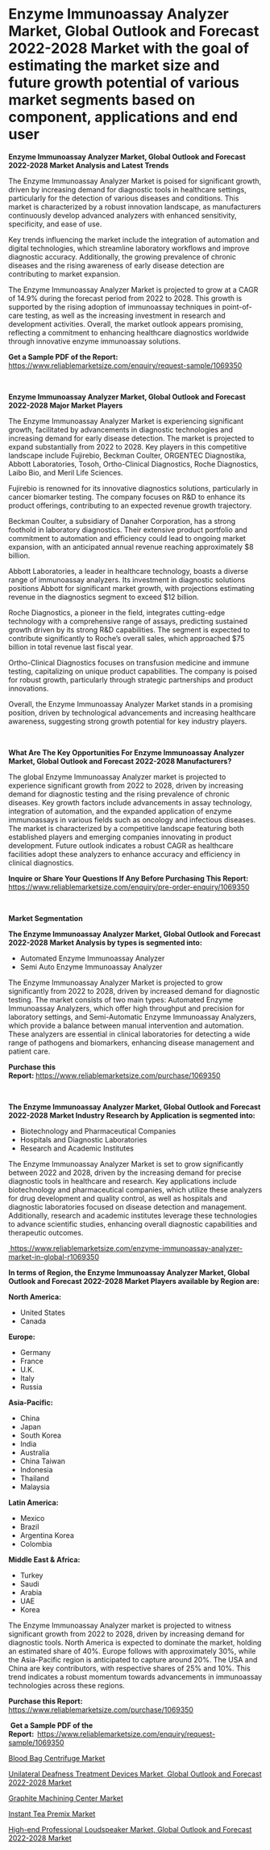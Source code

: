<p><h1>Enzyme Immunoassay Analyzer Market, Global Outlook and Forecast 2022-2028 Market with the goal of estimating the market size and future growth potential of various market segments based on component, applications and end user</h1></p><p><strong>Enzyme Immunoassay Analyzer Market, Global Outlook and Forecast 2022-2028 Market Analysis and Latest Trends</strong></p>
<p><p>The Enzyme Immunoassay Analyzer Market is poised for significant growth, driven by increasing demand for diagnostic tools in healthcare settings, particularly for the detection of various diseases and conditions. This market is characterized by a robust innovation landscape, as manufacturers continuously develop advanced analyzers with enhanced sensitivity, specificity, and ease of use.</p><p>Key trends influencing the market include the integration of automation and digital technologies, which streamline laboratory workflows and improve diagnostic accuracy. Additionally, the growing prevalence of chronic diseases and the rising awareness of early disease detection are contributing to market expansion. </p><p>The Enzyme Immunoassay Analyzer Market is projected to grow at a CAGR of 14.9% during the forecast period from 2022 to 2028. This growth is supported by the rising adoption of immunoassay techniques in point-of-care testing, as well as the increasing investment in research and development activities. Overall, the market outlook appears promising, reflecting a commitment to enhancing healthcare diagnostics worldwide through innovative enzyme immunoassay solutions.</p></p>
<p><strong>Get a Sample PDF of the Report:&nbsp;</strong> <a href="https://www.reliablemarketsize.com/enquiry/request-sample/1069350?utm_campaign=1186&utm_medium=2&utm_source=Github&utm_content=ia&utm_term=18102024&utm_id=enzyme-immunoassay-analyzer-market-global-outlook-and-forecast-2022-2028">https://www.reliablemarketsize.com/enquiry/request-sample/1069350</a></p>
<p>&nbsp;</p>
<p><strong>Enzyme Immunoassay Analyzer Market, Global Outlook and Forecast 2022-2028 Major Market Players</strong></p>
<p><p>The Enzyme Immunoassay Analyzer Market is experiencing significant growth, facilitated by advancements in diagnostic technologies and increasing demand for early disease detection. The market is projected to expand substantially from 2022 to 2028. Key players in this competitive landscape include Fujirebio, Beckman Coulter, ORGENTEC Diagnostika, Abbott Laboratories, Tosoh, Ortho-Clinical Diagnostics, Roche Diagnostics, Laibo Bio, and Meril Life Sciences.</p><p>Fujirebio is renowned for its innovative diagnostics solutions, particularly in cancer biomarker testing. The company focuses on R&D to enhance its product offerings, contributing to an expected revenue growth trajectory.</p><p>Beckman Coulter, a subsidiary of Danaher Corporation, has a strong foothold in laboratory diagnostics. Their extensive product portfolio and commitment to automation and efficiency could lead to ongoing market expansion, with an anticipated annual revenue reaching approximately $8 billion.</p><p>Abbott Laboratories, a leader in healthcare technology, boasts a diverse range of immunoassay analyzers. Its investment in diagnostic solutions positions Abbott for significant market growth, with projections estimating revenue in the diagnostics segment to exceed $12 billion.</p><p>Roche Diagnostics, a pioneer in the field, integrates cutting-edge technology with a comprehensive range of assays, predicting sustained growth driven by its strong R&D capabilities. The segment is expected to contribute significantly to Roche’s overall sales, which approached $75 billion in total revenue last fiscal year.</p><p>Ortho-Clinical Diagnostics focuses on transfusion medicine and immune testing, capitalizing on unique product capabilities. The company is poised for robust growth, particularly through strategic partnerships and product innovations.</p><p>Overall, the Enzyme Immunoassay Analyzer Market stands in a promising position, driven by technological advancements and increasing healthcare awareness, suggesting strong growth potential for key industry players.</p></p>
<p>&nbsp;</p>
<p><strong>What Are The Key Opportunities For Enzyme Immunoassay Analyzer Market, Global Outlook and Forecast 2022-2028 Manufacturers?</strong></p>
<p><p>The global Enzyme Immunoassay Analyzer market is projected to experience significant growth from 2022 to 2028, driven by increasing demand for diagnostic testing and the rising prevalence of chronic diseases. Key growth factors include advancements in assay technology, integration of automation, and the expanded application of enzyme immunoassays in various fields such as oncology and infectious diseases. The market is characterized by a competitive landscape featuring both established players and emerging companies innovating in product development. Future outlook indicates a robust CAGR as healthcare facilities adopt these analyzers to enhance accuracy and efficiency in clinical diagnostics.</p></p>
<p><strong>Inquire or Share Your Questions If Any Before Purchasing This Report:</strong> <a href="https://www.reliablemarketsize.com/enquiry/pre-order-enquiry/1069350?utm_campaign=1186&utm_medium=2&utm_source=Github&utm_content=ia&utm_term=18102024&utm_id=enzyme-immunoassay-analyzer-market-global-outlook-and-forecast-2022-2028">https://www.reliablemarketsize.com/enquiry/pre-order-enquiry/1069350</a></p>
<p>&nbsp;</p>
<p><strong>Market Segmentation</strong></p>
<p><strong>The Enzyme Immunoassay Analyzer Market, Global Outlook and Forecast 2022-2028 Market Analysis by types is segmented into:</strong></p>
<p><ul><li>Automated Enzyme Immunoassay Analyzer</li><li>Semi Auto Enzyme Immunoassay Analyzer</li></ul></p>
<p><p>The Enzyme Immunoassay Analyzer Market is projected to grow significantly from 2022 to 2028, driven by increased demand for diagnostic testing. The market consists of two main types: Automated Enzyme Immunoassay Analyzers, which offer high throughput and precision for laboratory settings, and Semi-Automatic Enzyme Immunoassay Analyzers, which provide a balance between manual intervention and automation. These analyzers are essential in clinical laboratories for detecting a wide range of pathogens and biomarkers, enhancing disease management and patient care.</p></p>
<p><strong>Purchase this Report:&nbsp;</strong><a href="https://www.reliablemarketsize.com/purchase/1069350?utm_campaign=1186&utm_medium=2&utm_source=Github&utm_content=ia&utm_term=18102024&utm_id=enzyme-immunoassay-analyzer-market-global-outlook-and-forecast-2022-2028">https://www.reliablemarketsize.com/purchase/1069350</a></p>
<p>&nbsp;</p>
<p><strong>The Enzyme Immunoassay Analyzer Market, Global Outlook and Forecast 2022-2028 Market Industry Research by Application is segmented into:</strong></p>
<p><ul><li>Biotechnology and Pharmaceutical Companies</li><li>Hospitals and Diagnostic Laboratories</li><li>Research and Academic Institutes</li></ul></p>
<p><p>The Enzyme Immunoassay Analyzer Market is set to grow significantly between 2022 and 2028, driven by the increasing demand for precise diagnostic tools in healthcare and research. Key applications include biotechnology and pharmaceutical companies, which utilize these analyzers for drug development and quality control, as well as hospitals and diagnostic laboratories focused on disease detection and management. Additionally, research and academic institutes leverage these technologies to advance scientific studies, enhancing overall diagnostic capabilities and therapeutic outcomes.</p></p>
<p><a href="https://www.reliablemarketsize.com/enzyme-immunoassay-analyzer-market-in-global-r1069350?utm_campaign=1186&utm_medium=2&utm_source=Github&utm_content=ia&utm_term=18102024&utm_id=enzyme-immunoassay-analyzer-market-global-outlook-and-forecast-2022-2028">&nbsp;https://www.reliablemarketsize.com/enzyme-immunoassay-analyzer-market-in-global-r1069350</a></p>
<p><strong>In terms of Region, the Enzyme Immunoassay Analyzer Market, Global Outlook and Forecast 2022-2028 Market Players available by Region are:</strong></p>
<p>
    <p> <strong> North America: </strong>
        <ul>
            <li>United States</li>
            <li>Canada</li>
        </ul>
        </p> 
    <p> <strong> Europe: </strong>
        <ul>
            <li>Germany</li>
            <li>France</li>
            <li>U.K.</li>
            <li>Italy</li>
            <li>Russia</li>
        </ul>
        </p> 
    <p> <strong> Asia-Pacific: </strong>
        <ul>
            <li>China</li>
            <li>Japan</li>
            <li>South Korea</li>
            <li>India</li>
            <li>Australia</li>
            <li>China Taiwan</li>
            <li>Indonesia</li>
            <li>Thailand</li>
            <li>Malaysia</li>
        </ul>
        </p> 
    <p> <strong> Latin America: </strong>
        <ul>
            <li>Mexico</li>
            <li>Brazil</li>
            <li>Argentina Korea</li>
            <li>Colombia</li>
        </ul>
        </p> 
    <p> <strong> Middle East & Africa: </strong>
        <ul>
            <li>Turkey</li>
            <li>Saudi</li>
            <li>Arabia</li>
            <li>UAE</li>
            <li>Korea</li>
        </ul>
    </p>
    </p>
<p><p>The Enzyme Immunoassay Analyzer market is projected to witness significant growth from 2022 to 2028, driven by increasing demand for diagnostic tools. North America is expected to dominate the market, holding an estimated share of 40%. Europe follows with approximately 30%, while the Asia-Pacific region is anticipated to capture around 20%. The USA and China are key contributors, with respective shares of 25% and 10%. This trend indicates a robust momentum towards advancements in immunoassay technologies across these regions.</p></p>
<p><strong>Purchase this Report: </strong><a href="https://www.reliablemarketsize.com/purchase/1069350?utm_campaign=1186&utm_medium=2&utm_source=Github&utm_content=ia&utm_term=18102024&utm_id=enzyme-immunoassay-analyzer-market-global-outlook-and-forecast-2022-2028">https://www.reliablemarketsize.com/purchase/1069350</a></p>
<p>&nbsp;<strong>Get a Sample PDF of the Report:&nbsp;&nbsp;</strong><a href="https://www.reliablemarketsize.com/enquiry/request-sample/1069350?utm_campaign=1186&utm_medium=2&utm_source=Github&utm_content=ia&utm_term=18102024&utm_id=enzyme-immunoassay-analyzer-market-global-outlook-and-forecast-2022-2028">https://www.reliablemarketsize.com/enquiry/request-sample/1069350</a></p>
<p><strong></strong></p>
<p><p><a href="https://issuu.com/reportprime-2/docs/blood-bag-centrifuge-market-size-20_c474b80be4296b?utm_campaign=1186&utm_medium=2&utm_source=Github&utm_content=ia&utm_term=18102024&utm_id=enzyme-immunoassay-analyzer-market-global-outlook-and-forecast-2022-2028">Blood Bag Centrifuge Market</a></p><p><a href="https://github.com/b9uxfeyen/Market-Research-Report-List-1/blob/main/unilateral-deafness-treatment-devices-market-global-outlook-and-forecast-2022-2028-market.md?utm_campaign=1186&utm_medium=2&utm_source=Github&utm_content=ia&utm_term=18102024&utm_id=enzyme-immunoassay-analyzer-market-global-outlook-and-forecast-2022-2028">Unilateral Deafness Treatment Devices Market, Global Outlook and Forecast 2022-2028 Market</a></p><p><a href="https://issuu.com/reportprime-2/docs/graphite-machining-center-market-si_a3bfa92bf2692c?utm_campaign=1186&utm_medium=2&utm_source=Github&utm_content=ia&utm_term=18102024&utm_id=enzyme-immunoassay-analyzer-market-global-outlook-and-forecast-2022-2028">Graphite Machining Center Market</a></p><p><a href="https://www.linkedin.com/pulse/instant-tea-premix-market-outlook-complete-industry-rpx9c?utm_campaign=1186&utm_medium=2&utm_source=Github&utm_content=ia&utm_term=18102024&utm_id=enzyme-immunoassay-analyzer-market-global-outlook-and-forecast-2022-2028">Instant Tea Premix Market</a></p><p><a href="https://github.com/siennagx1ahafter/Market-Research-Report-List-1/blob/main/high-end-professional-loudspeaker-market-global-outlook-and-forecast-2022-2028-market.md?utm_campaign=1186&utm_medium=2&utm_source=Github&utm_content=ia&utm_term=18102024&utm_id=enzyme-immunoassay-analyzer-market-global-outlook-and-forecast-2022-2028">High-end Professional Loudspeaker Market, Global Outlook and Forecast 2022-2028 Market</a></p></p>